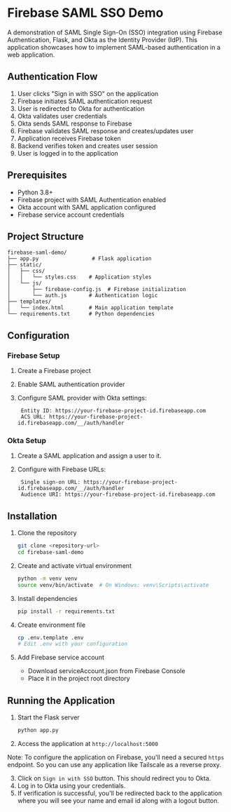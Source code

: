 # Firebase SAML SSO Demo

A demonstration of SAML Single Sign-On (SSO) integration using Firebase Authentication, Flask, and Okta as the Identity Provider (IdP). This application showcases how to implement SAML-based authentication in a web application.

## Authentication Flow

1. User clicks "Sign in with SSO" on the application
2. Firebase initiates SAML authentication request
3. User is redirected to Okta for authentication
4. Okta validates user credentials
5. Okta sends SAML response to Firebase
6. Firebase validates SAML response and creates/updates user
7. Application receives Firebase token
8. Backend verifies token and creates user session
9. User is logged in to the application

## Prerequisites

- Python 3.8+
- Firebase project with SAML Authentication enabled
- Okta account with SAML application configured
- Firebase service account credentials

## Project Structure

```
firebase-saml-demo/
├── app.py                 # Flask application
├── static/
│   ├── css/
│   │   └── styles.css    # Application styles
│   └── js/
│       ├── firebase-config.js  # Firebase initialization
│       └── auth.js       # Authentication logic
├── templates/
│   └── index.html        # Main application template
└── requirements.txt      # Python dependencies
```

## Configuration

### Firebase Setup

1. Create a Firebase project
2. Enable SAML authentication provider
3. Configure SAML provider with Okta settings:

   ```
    Entity ID: https://your-firebase-project-id.firebaseapp.com
    ACS URL: https://your-firebase-project-id.firebaseapp.com/__/auth/handler
   ```

### Okta Setup

1. Create a SAML application and assign a user to it.
2. Configure with Firebase URLs:

   ```
    Single sign-on URL: https://your-firebase-project-id.firebaseapp.com/__/auth/handler
    Audience URI: https://your-firebase-project-id.firebaseapp.com
   ```

## Installation

1. Clone the repository

    ```bash
    git clone <repository-url>
    cd firebase-saml-demo
    ```

2. Create and activate virtual environment

    ```bash
    python -m venv venv
    source venv/bin/activate  # On Windows: venv\Scripts\activate
    ```

3. Install dependencies

    ```bash
    pip install -r requirements.txt
    ```

4. Create environment file

    ```bash
    cp .env.template .env
    # Edit .env with your configuration
    ```

5. Add Firebase service account

   - Download serviceAccount.json from Firebase Console
   - Place it in the project root directory

## Running the Application

1. Start the Flask server

    ```bash
    python app.py
    ```

2. Access the application at `http://localhost:5000`

Note: To configure the application on Firebase, you'll need a secured `https` endpoint. So you can use any application like Tailscale as a reverse proxy.

3. Click on `Sign in with SSO` button. This should redirect you to Okta.
4. Log in to Okta using your credentials.
5. If verification is successful, you'll be redirected back to the application where you will see your name and email id along with a logout button.